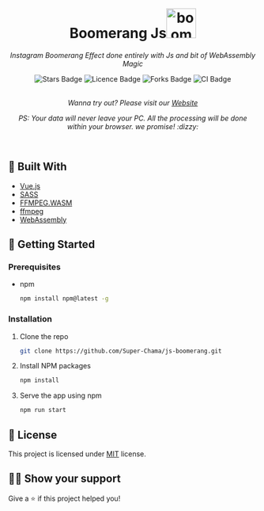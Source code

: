 <h1 align="center">Boomerang Js<img width="60px" src="https://openmoji.org/data/color/svg/1FA83.svg" alt="boomerang"/></h1>
<p align="center"><i>Instagram Boomerang Effect done entirely with Js and bit of WebAssembly Magic</i></p>
<div align="center">
<a><img src="https://img.shields.io/github/stars/Super-Chama/js-boomerang?style=plastic" alt="Stars Badge"/></a>
<a><img src="https://img.shields.io/github/license/Super-Chama/js-boomerang?style=plastic" alt="Licence Badge"/></a>
<a><img src="https://img.shields.io/github/forks/Super-Chama/js-boomerang?style=plastic" alt="Forks Badge"/></a>
<a><img src="https://travis-ci.com/Super-Chama/js-boomerang.svg?branch=main" alt="CI Badge"/></a>
</div>
<br>
<p align="center"><i>Wanna try out? Please visit our <a href="https://super-chama.github.io/js-boomerang">Website</a></i></p>
<p align="center"><i>PS: Your data will never leave your PC. All the processing will be done within your browser. we promise! :dizzy:</i></p>
<br>

## :wrench: Built With

* [Vue.js](https://getbootstrap.com)
* [SASS](https://sass-lang.com)
* [FFMPEG.WASM](https://ffmpegwasm.github.io)
* [ffmpeg](https://ffmpeg.org)
* [WebAssembly](https://webassembly.org)

## :running: Getting Started

### Prerequisites

* npm
  ```sh
  npm install npm@latest -g
  ```

### Installation

1. Clone the repo
   ```sh
   git clone https://github.com/Super-Chama/js-boomerang.git
   ```
2. Install NPM packages
   ```sh
   npm install
   ```
3. Serve the app using npm
   ```sh
   npm run start
   ```

## :pencil: License

This project is licensed under [MIT](https://opensource.org/licenses/MIT) license.

## :man_astronaut: Show your support

Give a :star: if this project helped you!
